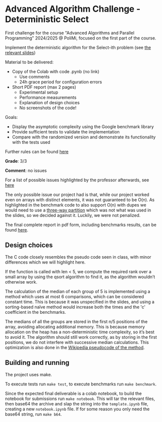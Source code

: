 # Advanced Algorithm Challenge - Deterministic Select

First challenge for the course "Advanced Algorithms and Parallel Programming" 2024/2025 @ PoliMi, focused on the first part of the course.

Implement the deterministic algorithm for the Select-ith problem (see [the relevant slides](docs/lecture8-Select-ith.pdf))

Material to be delivered:

- Copy of the Colab with code .pynb (no link)
  - Use comments
  - 24h grace period for configuration errors
- Short PDF report (max 2 pages)
  - Experimental setup
  - Performance measurements
  - Explanation of design choices
  - No screenshots of the code!

Goals:

- Display the asymptotic complexity using the Google benchmark library
- Provide sufficient tests to validate the implementation
- Compare with the randomized version and demonstrate its functionality with the tests used

Further rules can be found [here](docs/challenge_aapp_1.pdf)

**Grade**: 3/3

**Comment**: no issues

For a list of possible issues highlighted by the professor afterwards, see [here](docs/Challenge%20-%20results.pdf)

The only possible issue our project had is that, while our project worked even on arrays with distinct elements, it was not guaranteed to be O(n). As highlighted in the benchmark code to also support O(n) with dupes we would need to use a [three-way partition](https://en.wikipedia.org/wiki/Median_of_medians#Partition_helper_functions) which was not what was used in the slides, so we decided against it. Luckily, we were not penalized.

The final complete report in pdf form, including benchmarks results, can be found [here](https://github.com/Furrrlo/aapp-select/releases/download/v1.0/Challenge1.Report.pdf).

## Design choices

The C code closely resembles the pseudo code seen in class, with minor differences which we will highlight here.

If the function is called with len < 5, we compute the required rank over a small array by using the qsort algorithm to find it, as the algorithm wouldn’t otherwise work.

The calculation of the median of each group of 5 is implemented using a method which uses at most 6 comparisons, which can be considered constant time. This is because it was unspecified in the slides, and using a sorting-based naïve method would increase both the times and the 'c' coefficient in the benchmarks.

The medians of all the groups are stored in the first n/5 positions of the array, avoiding allocating additional memory.
This is because memory allocation on the heap has a non-deterministic time complexity, so it’s best to avoid it. The algorithm should still work correctly, as by storing in the first positions, we do not interfere with successive median calculations. This optimization is also done in the [Wikipedia pseudocode of the method](https://en.wikipedia.org/wiki/Median_of_medians#Algorithm).

## Building and running

The project uses make.

To execute tests run `make test`, to execute benchmarks run `make benchmark`.

Since the expected final deliverable is a colab notebook, to build the notebook for submissions run `make notebook`. This will tar the relevant files, then base64 the archive and slap the string into the `template.ipynb` file, creating a new `notebook.ipynb` file. If for some reason you only need the base64 string, run `make b64`.
